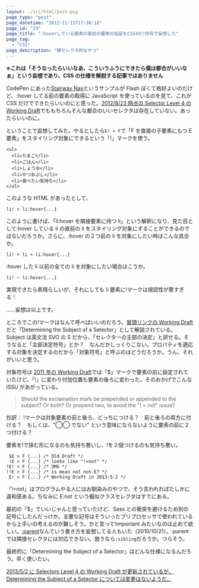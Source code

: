 ```yaml
---
layout: ./src/html/post.pug
page_type: "post"
page_datetime: "2012-11-15T17:38:18"
page_id: "23"
page_title: ":hoverしている要素の直前の要素の指定をCSS4の!符号で妄想した"
page_tag:
  - "CSS"
page_description: "親セレクタ的なやつ"
---
```


**※これは「そうなったらいいなあ、こういうふうにできたら僕は都合がいいなぁ」という妄想であり、CSS の仕様を解説する記事ではありません**

CodePen にあった[Stairway Nav](http://codepen.io/chriscoyier/pen/hgplm)というサンプルが Flash ぽくて格好よいのだけど、:hover してる前の要素の取得に JavaScript を使っているのを見て、これが CSS だけでできたらいいのにと思った。[2012/8/23 時点の Selector Level 4 の Working Draft](http://www.w3.org/TR/2012/WD-selectors4-20120823/#overview)でももちろんそんな都合のいいセレクタは存在していない。あったらいいのに。

ということで妄想してみた。やるとしたら`E! > F`で「F を直接の子要素にもつ E 要素」をスタイリング対象にできるという「!」マークを使う。

```
<ul>
  <li>たまご</li>
  <li>ごはん</li>
  <li>しょうゆ</li>
  <li>かつおぶし</li>
  <li>食べたい気持ち</li>
</ul>
```

このような HTML があったとして、

```
li! + li:hover{...}
```

このように書けば、「li:hover を隣接要素に持つ li」という解釈になり、見た目として:hover している li の直前の li をスタイリング対象にすることができるのではないだろうか。さらに、:hover の２つ前の li を対象にしたい時はこんな具合か。

```
li! + li + li:hover{...}
```

:hover した li 以前の全ての li を対象にしたい場合はこうか。

```
li! ~ li:hover{...}
```

実現できたら素晴らしいが、それにしても li 要素に!マークは視認性が悪すぎる！

......妄想は以上です。

ところでこの!マークはなんて呼べばいいのだろう。[冒頭リンクの Working Draft](http://www.w3.org/TR/2012/WD-selectors4-20120823/#subject)だと「Determining the Subject of a Selector」として解説されている。Subject は英文法 SVO の S だから、「セレクターの主部の決定」と訳せる。そうなると「主部決定符号」とか？　なんだかしっくりこない。プロパティを適応する対象を決定するのだから「対象符号」と呼ぶのはどうだろうか。うん、それがいいと思う。

対象符号は [2011 年の Working Draft](http://www.w3.org/TR/2011/WD-selectors4-20110929/#overview)では「\$」マークで要素の前に設定されていたけど、「!」に変わり付加位置も要素の後ろに変わった。そのおかげでこんな ISSU があがっている。

> Should the exclamation mark be prepended or appended to the subject? Or both? Or prepend two, to avoid the "! = not" issue?

抄訳： !マークは対象要素の前と後ろ、どっちにつける？　前と後ろの両方に付ける？　もしくは、"◯◯ でない" という意味にならないように要素の前に２つ付ける？

要素を!で挟む形になるのも気持ち悪いし、!を２個つけるのも気持ち悪い。

```
 $E > F {...} /* Old Draft */
 !E > F {...} /* looks like "!=not" */
!E! > F {...} /* OMG */
!!E > F {...} /* is mean not not-E? */
 E! > F {...} /* Working Draft in 2013-5-2 */
```

「!=not」はプログラムやる人にはお馴染みのやつで、そう言われればたしかに違和感ある。ちなみに E:not という擬似クラスセレクタはすでにある。

最初の「\$」でいいじゃんと思っていたけど、Sass との衝突を避けるため別の記号にしたんだっけか。主要な記号はそういったプリプロセッサで使われているから上手いの考えるのが難しそう。かと言って!important みたいなのは止めて欲しい。[:parent](http://css-tricks.com/parent-selectors-in-css/)なんていう書き方を妄想してる人もいた（2010/10/21）。:parent では隣接セレクタには対応できない。倣うなら`:sibling`だろうか。つらそう。

最終的に「Determining the Subject of a Selector」はどんな仕様になるんだろう。早く使いたい。

<ins datetime="2013-05-25T13:00+09:00">[2013/5/2 に Selectors Level 4 の Working Draft が更新され](http://www.w3.org/TR/2013/WD-selectors4-20130502/#subject)ているが、Determining the Subject of a Selector については変更はないようだ。</ins>

